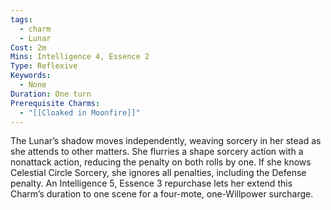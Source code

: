 ```yaml
---
tags:
  - charm
  - Lunar
Cost: 2m
Mins: Intelligence 4, Essence 2
Type: Reflexive
Keywords:
  - None
Duration: One turn
Prerequisite Charms:
  - "[[Cloaked in Moonfire]]"
---
```

The Lunar’s shadow moves independently, weaving sorcery in her stead as she attends to other matters. She flurries a shape sorcery action with a nonattack action, reducing the penalty on both rolls by one. If she knows Celestial Circle Sorcery, she ignores all penalties, including the Defense penalty. An Intelligence 5, Essence 3 repurchase lets her extend this Charm’s duration to one scene for a four-mote, one-Willpower surcharge.